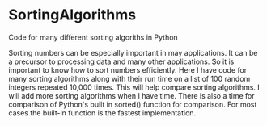 # SortingAlgorithms
Code for many different sorting algoriths in Python

Sorting numbers can be especially important in may applications. It can be a precursor to processing data and many other applications. So it is important to know how to sort numbers efficiently. Here I have code for many sorting algorithms along with their run time on a list of 100 random integers repeated 10,000 times. This will help compare sorting algorithms. I will add more sorting algorithms when I have time. There is also a time for comparison of Python's built in sorted() function for comparison. For most cases the built-in function is the fastest implementation.
